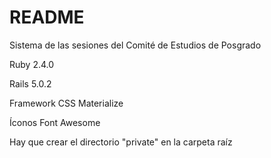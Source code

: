 # README


Sistema de las sesiones del Comité de Estudios de Posgrado

Ruby 2.4.0

Rails 5.0.2

Framework CSS Materialize

Íconos Font Awesome

Hay que crear el directorio "private" en la carpeta raíz